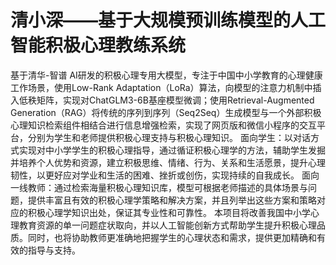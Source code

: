 # 清小深——基于大规模预训练模型的人工智能积极心理教练系统
基于清华-智谱 AI研发的积极心理专用大模型，专注于中国中小学教育的心理健康工作场景，使用Low-Rank Adaptation（LoRa）算法，向模型的注意力机制中插入低秩矩阵，实现对ChatGLM3-6B基座模型微调；使用Retrieval-Augmented Generation（RAG）将传统的序列到序列（Seq2Seq）生成模型与一个外部积极心理知识检索组件相结合进行信息增强检索，实现了网页版和微信小程序的交互平台，分别为学生和老师提供积极心理支持与积极心理知识。
面向学生：以对话方式实现对中小学学生的积极心理指导，通过循证积极心理学的方法，辅助学生发掘并培养个人优势和资源，建立积极思维、情绪、行为、关系和生活愿景，提升心理韧性，以更好应对学业和生活的困难、挫折或创伤，实现持续的自我成长。
面向一线教师：通过检索海量积极心理知识库，模型可根据老师描述的具体场景与问题，提供丰富且有效的积极心理学策略和解决方案，并且列举出这些方案和策略对应的积极心理学知识出处，保证其专业性和可靠性。
本项目将改善我国中小学心理教育资源的单一问题症状取向，并以人工智能创新方式帮助学生提升积极心理品质。同时，也将协助教师更准确地把握学生的心理状态和需求，提供更加精确和有效的指导与支持。

